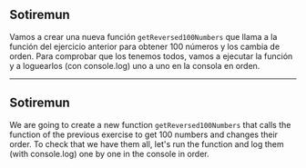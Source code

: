 ## Sotiremun

Vamos a crear una nueva función `getReversed100Numbers` que llama a la función del ejercicio anterior para obtener 100 números y los cambia de orden. Para comprobar que los tenemos todos, vamos a ejecutar la función y a loguearlos (con console.log) uno a uno en la consola en orden.

---

## Sotiremun

We are going to create a new function `getReversed100Numbers` that calls the function of the previous exercise to get 100 numbers and changes their order. To check that we have them all, let's run the function and log them (with console.log) one by one in the console in order.
